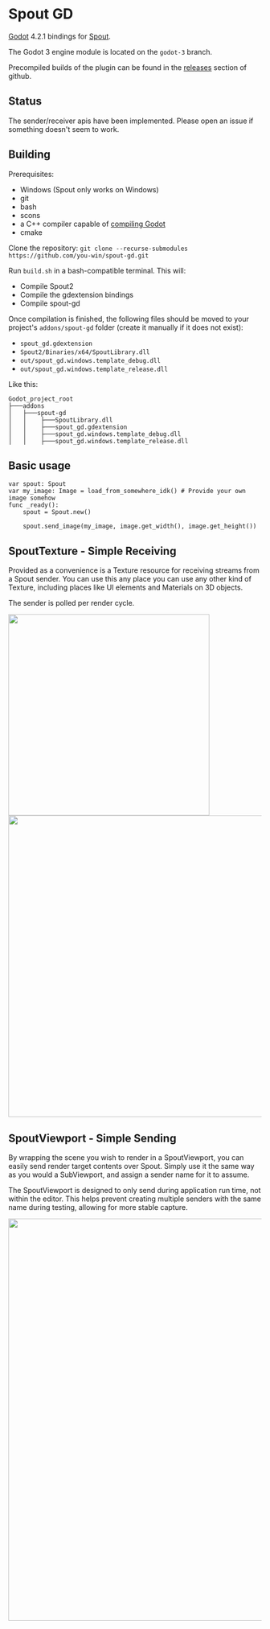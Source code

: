 # Spout GD

[Godot](https://github.com/godotengine/godot) 4.2.1 bindings for [Spout](https://github.com/leadedge/Spout2).

The Godot 3 engine module is located on the `godot-3` branch.

Precompiled builds of the plugin can be found in the [releases](../../releases/tag/latest) section of github.

## Status

The sender/receiver apis have been implemented. Please open an issue if something doesn't seem to work.

## Building

Prerequisites:

* Windows (Spout only works on Windows)
* git
* bash
* scons
* a C++ compiler capable of [compiling Godot](https://docs.godotengine.org/en/stable/contributing/development/compiling/compiling_for_windows.html)
* cmake

Clone the repository: `git clone --recurse-submodules https://github.com/you-win/spout-gd.git`

Run `build.sh` in a bash-compatible terminal. This will:

* Compile Spout2
* Compile the gdextension bindings
* Compile spout-gd

Once compilation is finished, the following files should be moved to your project's `addons/spout-gd` folder (create it manually if it does not exist):

* `spout_gd.gdextension`
* `Spout2/Binaries/x64/SpoutLibrary.dll`
* `out/spout_gd.windows.template_debug.dll`
* `out/spout_gd.windows.template_release.dll`

Like this:
```
Godot_project_root
├───addons
│   ├───spout-gd
│   │    ├───SpoutLibrary.dll
│   │    ├───spout_gd.gdextension
│   │    ├───spout_gd.windows.template_debug.dll
│   │    ├───spout_gd.windows.template_release.dll
```

## Basic usage

```gdscript
var spout: Spout
var my_image: Image = load_from_somewhere_idk() # Provide your own image somehow
func _ready():
    spout = Spout.new()
    
    spout.send_image(my_image, image.get_width(), image.get_height())
```

## SpoutTexture - Simple Receiving 

Provided as a convenience is a Texture resource for receiving streams from a Spout sender.  You can use this any place you can use any other kind of Texture, including places like UI elements and Materials on 3D objects.

The sender is polled per render cycle.  

<img src="https://github.com/erodozer/spout-gd/assets/316728/989389ab-23ed-4ae0-8ccc-ca9ba51f6346" width=400>

<img src="https://github.com/erodozer/spout-gd/assets/316728/dab4ed75-e046-4197-be50-5d634216b7c2" width=600>

## SpoutViewport - Simple Sending

By wrapping the scene you wish to render in a SpoutViewport, you can easily send render target contents over Spout.  Simply use it the same way as you would a SubViewport, and assign a sender name for it to assume.

The SpoutViewport is designed to only send during application run time, not within the editor.  This helps prevent creating multiple senders with the same name during testing, allowing for more stable capture.

<img src="https://github.com/erodozer/spout-gd/assets/316728/08a021a6-eaab-408e-9961-51adac31e958" width=800>
